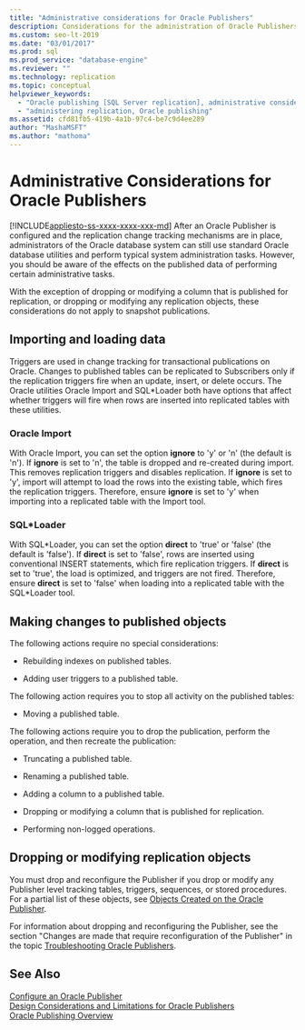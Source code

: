 ```yaml
---
title: "Administrative considerations for Oracle Publishers"
description: Considerations for the administration of Oracle Publishers publishing changes to SQL Server subscribers. 
ms.custom: seo-lt-2019
ms.date: "03/01/2017"
ms.prod: sql
ms.prod_service: "database-engine"
ms.reviewer: ""
ms.technology: replication
ms.topic: conceptual
helpviewer_keywords: 
  - "Oracle publishing [SQL Server replication], administrative considerations"
  - "administering replication, Oracle publishing"
ms.assetid: cfd81fb5-419b-4a1b-97c4-be7c9d4ee289
author: "MashaMSFT"
ms.author: "mathoma"
---
```

# Administrative Considerations for Oracle Publishers
[!INCLUDE[appliesto-ss-xxxx-xxxx-xxx-md](../../../includes/applies-to-version/sqlserver.md)]
  After an Oracle Publisher is configured and the replication change tracking mechanisms are in place, administrators of the Oracle database system can still use standard Oracle database utilities and perform typical system administration tasks. However, you should be aware of the effects on the published data of performing certain administrative tasks.  
  
 With the exception of dropping or modifying a column that is published for replication, or dropping or modifying any replication objects, these considerations do not apply to snapshot publications.  
  
## Importing and loading data  
 Triggers are used in change tracking for transactional publications on Oracle. Changes to published tables can be replicated to Subscribers only if the replication triggers fire when an update, insert, or delete occurs. The Oracle utilities Oracle Import and SQL*Loader both have options that affect whether triggers will fire when rows are inserted into replicated tables with these utilities.  
  
### Oracle Import  
 With Oracle Import, you can set the option **ignore** to 'y' or 'n' (the default is 'n'). If **ignore** is set to 'n', the table is dropped and re-created during import. This removes replication triggers and disables replication. If **ignore** is set to 'y', import will attempt to load the rows into the existing table, which fires the replication triggers. Therefore, ensure **ignore** is set to 'y' when importing into a replicated table with the Import tool.  
  
### SQL*Loader  
 With SQL\*Loader, you can set the option **direct** to 'true' or 'false' (the default is 'false'). If **direct** is set to 'false', rows are inserted using conventional INSERT statements, which fire replication triggers. If **direct** is set to 'true', the load is optimized, and triggers are not fired. Therefore, ensure **direct** is set to 'false' when loading into a replicated table with the SQL*Loader tool.  
  
## Making changes to published objects  
 The following actions require no special considerations:  
  
-   Rebuilding indexes on published tables.  
  
-   Adding user triggers to a published table.  
  
 The following action requires you to stop all activity on the published tables:  
  
-   Moving a published table.  
  
 The following actions require you to drop the publication, perform the operation, and then recreate the publication:  
  
-   Truncating a published table.  
  
-   Renaming a published table.  
  
-   Adding a column to a published table.  
  
-   Dropping or modifying a column that is published for replication.  
  
-   Performing non-logged operations.  
  
## Dropping or modifying replication objects  
 You must drop and reconfigure the Publisher if you drop or modify any Publisher level tracking tables, triggers, sequences, or stored procedures. For a partial list of these objects, see [Objects Created on the Oracle Publisher](../../../relational-databases/replication/non-sql/objects-created-on-the-oracle-publisher.md).  
  
 For information about dropping and reconfiguring the Publisher, see the section "Changes are made that require reconfiguration of the Publisher" in the topic [Troubleshooting Oracle Publishers](../../../relational-databases/replication/non-sql/troubleshooting-oracle-publishers.md).  
  
## See Also  
 [Configure an Oracle Publisher](../../../relational-databases/replication/non-sql/configure-an-oracle-publisher.md)   
 [Design Considerations and Limitations for Oracle Publishers](../../../relational-databases/replication/non-sql/design-considerations-and-limitations-for-oracle-publishers.md)   
 [Oracle Publishing Overview](../../../relational-databases/replication/non-sql/oracle-publishing-overview.md)  
  
  
